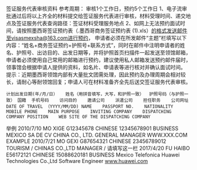 签证服务代表审核资料  参考周期： 审核1个工作日，预约5个工作日 
1、电子流审批通过后将以上齐全的材料提交给签证服务代表进行审核，材料受理时间、递交地点及签证服务代表查询路径：签证材料受理服务地点
2、如网上无法预约面试时间，请按照墨西哥签证预约表（.墨西哥商务签证预约表 (1).xls）的格式发送邮件至visasmexsha@163.com进行预约， 申请者必须在所发邮件“主题”栏填写以下内容：“姓名+商务签证预约+护照号+联系方式”，同时在邮件中注明申请者的姓名、护照号、出访目的、出发日期等，并将护照首页扫描件一起发送至领馆邮箱，申请者必须使用自己常用的邮箱进行预约，建议使用私人邮箱发送预约邮件届时，领事馆会根据申请人提供的资料，如名片、申请表等进行核对并确认面试时间。
提示：近期墨西哥领馆内部有大量批文团需处理，因此预约及办理周期会相对较长，请耐心等耐领馆回复；申请人可在材料准备齐全先后送交签证服务代表审核。



	计划出发日期(年/月/日）	姓名（用拼音填写，大写，和护照一致）	护照号码（与护照一致）	国籍	手机号码	访问目的	邀请公司	派遣公司	担任职务	公司网址
	DATE OF TRAVEL （YYYY/MM/DD)	NAME	PASSPORT NO.	NATIONALITY	MOBILE PHONE	MAIN PURPOSE	INVITING COMPANY	DISPATCHING COMPANY	POSITION	WEB SITE OF THE DISPATCHING COMPANY

举例	2010/7/10	MO XIGE	G12345678	CHINESE	12345678901	BUSINESS	MEXICO SA DE CV	CHINA CO., LTD.	GENERAL MANAGER	WWW.XXX.COM
EXAMPLE	2010/7/21	MO GEXI	G87654321	CHINESE	23456789012	TOURISM	/	CHINAS CO.,LTD	MANAGER	/
请填写这一栏	2017/4/20	FU HAIBO	E56172121	CHINESE	15088620181	BUSINESS	Mexico Telefonica	Huawei Technologies Co.,Ltd	Software Engineer	www.huawei.com
